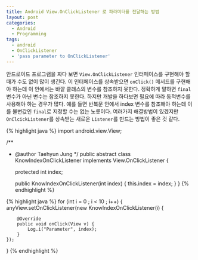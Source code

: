 ```yaml
---
title: Android View.OnClickListener 로 파라미터를 전달하는 방법
layout: post
categories:
  - Android
  - Programming
tags:
  - android
  - OnClickListener
  - 'pass parameter to OnClickListener'
---
```


안드로이드 프로그램을 짜다 보면 `View.OnClickListener` 인터페이스를 구현해야 할 때가 수도 없이 많이 생긴다.
이 인터페이스를 상속받으면 `onClick()` 메서드를 구현해야 하는데 이 안에서는 바깥 클래스의 변수를 참조하지 못한다.
정확하게 말하면 `final` 변수가 아닌 변수는 참조하지 못한다.
하지만 개발을 하다보면 필요에 따라 동적변수를 사용해야 하는 경우가 많다.
예를 들면 반복문 안에서 index 변수를 참조해야 하는데 이를 불변값인 `final`로 지정할 수는 없는 노릇이다.
여러가지 해결방법이 있겠지만 `OnClcickListener`를 상속받는 새로운 `Listener`를 만드는 방법이 좋은 것 같다. 


{% highlight java %}
import android.view.View;

/**
 * @author Taehyun Jung
 */
public abstract class KnowIndexOnClickListener implements View.OnClickListener {

    protected int index;

    public KnowIndexOnClickListener(int index) {
        this.index = index;
    }
}
{% endhighlight %}


{% highlight java %}
for (int i = 0 ; i < 10 ; i++) {
    anyView.setOnClickListener(new KnowIndexOnClickListener(i) {
    
        @Override
        public void onClick(View v) {
            Log.i("Parameter", index);
        }
    });
}
{% endhighlight %} 